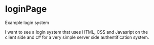 # loginPage
Example login system

I want to see a login system that uses HTML, CSS and Javasript on the client side and c# for a very simple server side authentification system.
